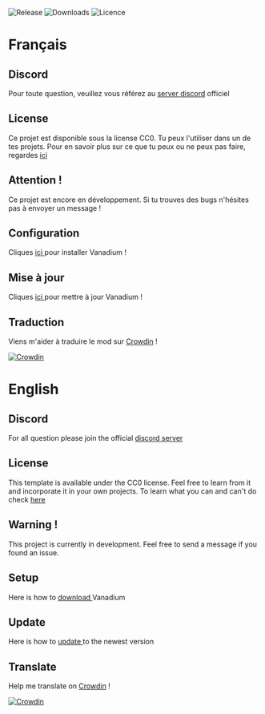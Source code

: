 ![Release](https://img.shields.io/github/v/release/nicofighter45/VanadiumMod?include_prereleases)
![Downloads](https://img.shields.io/github/downloads/nicofighter45/VanadiumMod/total)
![Licence](https://img.shields.io/github/license/nicofighter45/VanadiumMod)

# Français

## Discord

Pour toute question, veuillez vous référez au <a href="https://discord.gg/TqNKBKBBgG">server discord</a> officiel

## License

Ce projet est disponible sous la license CC0. Tu peux l'utiliser dans un de tes projets.
Pour en savoir plus sur ce que tu peux ou ne peux pas faire,
regardes <a href="https://choosealicense.com/licenses/mit/">ici</a>

## Attention !

Ce projet est encore en développement. Si tu trouves des bugs n'hésites pas à envoyer un message !

## Configuration

Cliques <a href="https://github.com/nicofighter45/VanadiumMod/tree/master/tuto/SETUP_fr.md">ici </a>pour installer Vanadium !

## Mise à jour

Cliques <a href="https://github.com/nicofighter45/VanadiumMod/tree/master/tuto/UPDATE_fr.md">ici </a>pour mettre à jour Vanadium !

## Traduction

Viens m'aider à traduire le mod sur <a href="https://crwd.in/vanadium-mod">Crowdin</a> !

[![Crowdin](https://badges.crowdin.net/vanadium-mod/localized.svg)](https://crowdin.com/project/vanadium-mod)

# English

## Discord

For all question please join the official <a href="https://discord.gg/TqNKBKBBgG">discord server</a>

## License

This template is available under the CC0 license. Feel free to learn from it and incorporate it in your own projects.
To learn what you can and can't do check <a href="https://choosealicense.com/licenses/mit/">here</a>

## Warning !

This project is currently in development. Feel free to send a message if you found an issue.

## Setup

Here is how to <a href="https://github.com/nicofighter45/VanadiumMod/tree/master/tuto/SETUP.md">download </a>Vanadium

## Update

Here is how to <a href="https://github.com/nicofighter45/VanadiumMod/tree/master/tuto/UPDATE.md">update </a>to the newest version

## Translate

Help me translate on <a href="https://crwd.in/vanadium-mod">Crowdin</a> !

[![Crowdin](https://badges.crowdin.net/vanadium-mod/localized.svg)](https://crowdin.com/project/vanadium-mod)
